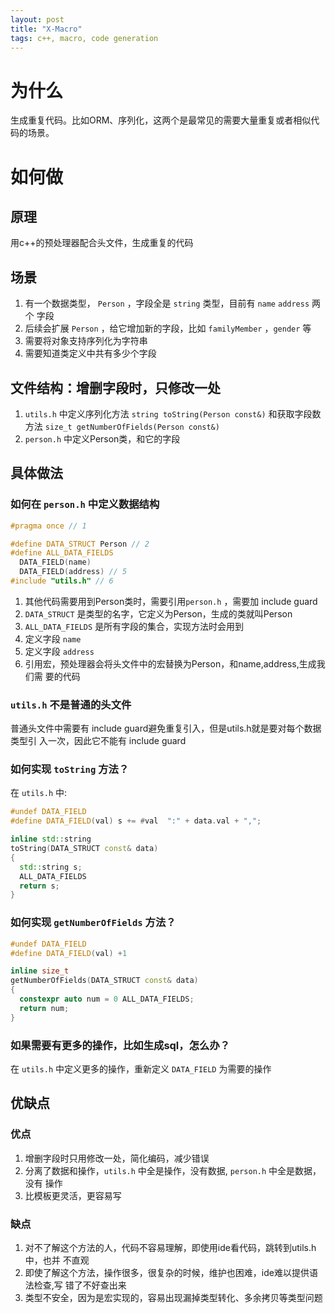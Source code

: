 ```yaml
---
layout: post
title: "X-Macro"
tags: c++, macro, code generation
---
```


# 为什么
生成重复代码。比如ORM、序列化，这两个是最常见的需要大量重复或者相似代码的场景。

# 如何做
## 原理
用c++的预处理器配合头文件，生成重复的代码

## 场景
1. 有一个数据类型， `Person` ，字段全是 `string` 类型，目前有 `name` `address` 两个
字段
2. 后续会扩展 `Person` ，给它增加新的字段，比如 `familyMember` ，`gender` 等
3. 需要将对象支持序列化为字符串
4. 需要知道类定义中共有多少个字段

## 文件结构：增删字段时，只修改一处
1. `utils.h` 中定义序列化方法 `string toString(Person const&)` 和获取字段数方法
   `size_t getNumberOfFields(Person const&)`
2. `person.h` 中定义Person类，和它的字段

## 具体做法
### 如何在 `person.h` 中定义数据结构
```c++
#pragma once // 1

#define DATA_STRUCT Person // 2
#define ALL_DATA_FIELDS                                                        \ // 3
  DATA_FIELD(name)                                                             \ // 4
  DATA_FIELD(address) // 5
#include "utils.h" // 6
```
1. 其他代码需要用到Person类时，需要引用`person.h` ，需要加 include guard
2. `DATA_STRUCT` 是类型的名字，它定义为Person，生成的类就叫Person
3. `ALL_DATA_FIELDS` 是所有字段的集合，实现方法时会用到
4. 定义字段 `name`
5. 定义字段 `address`
6. 引用宏，预处理器会将头文件中的宏替换为Person，和name,address,生成我们需
   要的代码
### `utils.h` 不是普通的头文件
普通头文件中需要有 include guard避免重复引入，但是utils.h就是要对每个数据类型引
入一次，因此它不能有 include guard
### 如何实现 `toString` 方法？
在 `utils.h` 中:
``` c++
#undef DATA_FIELD
#define DATA_FIELD(val) s += #val  ":" + data.val + ",";

inline std::string
toString(DATA_STRUCT const& data)
{
  std::string s;
  ALL_DATA_FIELDS
  return s;
}
```

### 如何实现 `getNumberOfFields` 方法？

```c++
#undef DATA_FIELD
#define DATA_FIELD(val) +1

inline size_t
getNumberOfFields(DATA_STRUCT const& data)
{
  constexpr auto num = 0 ALL_DATA_FIELDS;
  return num;
}
```

### 如果需要有更多的操作，比如生成sql，怎么办？
在 `utils.h` 中定义更多的操作，重新定义 `DATA_FIELD` 为需要的操作

## 优缺点
### 优点
1. 增删字段时只用修改一处，简化编码，减少错误
2. 分离了数据和操作，`utils.h` 中全是操作，没有数据, `person.h` 中全是数据，没有
   操作
3. 比模板更灵活，更容易写
### 缺点
1. 对不了解这个方法的人，代码不容易理解，即使用ide看代码，跳转到utils.h中，也并
   不直观
2. 即使了解这个方法，操作很多，很复杂的时候，维护也困难，ide难以提供语法检查,写
   错了不好查出来
3. 类型不安全，因为是宏实现的，容易出现漏掉类型转化、多余拷贝等类型问题

